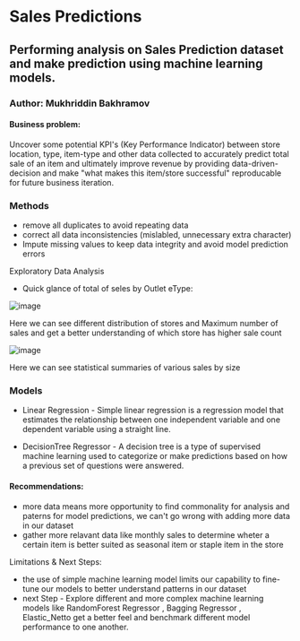 # Sales Predictions

## Performing analysis on Sales Prediction dataset and make prediction using machine learning models.

### Author: Mukhriddin Bakhramov

#### Business problem:

Uncover some potential KPI's (Key Performance Indicator) between store location, type, item-type and other data collected to accurately predict total sale of an item and ultimately improve revenue by providing data-driven-decision and make "what makes this item/store successful" reproducable for future business iteration.

### Methods
* remove all duplicates to avoid repeating data
* correct all data inconsistencies (mislabled, unnecessary extra character)
* Impute missing values to keep data integrity and avoid model prediction errors

Exploratory Data Analysis


* Quick glance of total of seles by Outlet eType:

![image](https://user-images.githubusercontent.com/73002669/231968123-05e46b46-d0b0-4061-a480-17ffc610dfd4.png)

Here we can see different distribution of stores and Maximum number of sales and get a better understanding of which store has higher sale count

![image](https://user-images.githubusercontent.com/73002669/231971192-ac4ac242-3812-4715-902b-1090f186cf0a.png)

Here we can see statistical summaries of various sales by size


### Models

* Linear Regression - Simple linear regression is a regression model that estimates the relationship between one independent variable and one dependent variable using a straight line.

* DecisionTree Regressor - A decision tree is a type of supervised machine learning used to categorize or make predictions based on how a previous set of questions were answered.

#### Recommendations:

* more data means more opportunity to find commonality for analysis and paterns for model predictions, we can't go wrong with adding more data in our dataset
* gather more relavant data like monthly sales to determine wheter a certain item is better suited as seasonal item or staple item in the store

Limitations & Next Steps:

* the use of simple machine learning model limits our capability to fine-tune our models to better understand patterns in our dataset
* next Step - Explore different and more complex machine learning models like RandomForest Regressor , Bagging Regressor , Elastic_Netto get a better feel and benchmark different model performance to one another.
